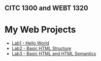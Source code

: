 ## CITC 1300 and WEBT 1320 
<h1>My Web Projects</h1>

<ul>
    <li><a href="Lab1/index.html" target="_blank">Lab1 - Hello World</a></li>
    <li><a href="Lab2/index.html" target="_blank">Lab2 - Basic HTML Structure</a></li>
    <li><a href="Lab3/index.html" target="_blank">Lab3 - Basic HTML and HTML Semantics</a></li>

</ul>



